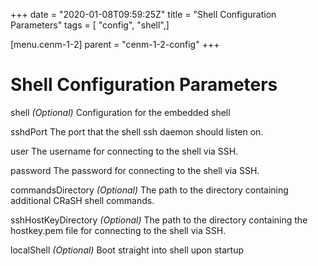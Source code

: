 +++
date = "2020-01-08T09:59:25Z"
title = "Shell Configuration Parameters"
tags = [ "config", "shell",]

[menu.cenm-1-2]
parent = "cenm-1-2-config"
+++


# Shell Configuration Parameters



shell
*(Optional)* Configuration for the embedded shell



sshdPort
The port that the shell ssh daemon should listen on.


user
The username for connecting to the shell via SSH.


password
The password for connecting to the shell via SSH.


commandsDirectory
*(Optional)* The path to the directory containing additional CRaSH shell commands.


sshHostKeyDirectory
*(Optional)* The path to the directory containing the hostkey.pem file for connecting to the shell via SSH.


localShell
*(Optional)* Boot straight into shell upon startup


